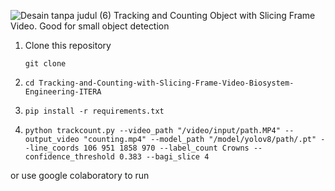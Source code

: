 ![Desain tanpa judul (6)](https://github.com/dardarrr/Tracking-and-Counting-with-Slicing-Frame-Video-Biosystem-Engineering-ITERA/assets/117033060/c6e731ae-c391-4295-af19-e590cfbd2b15)
Tracking and Counting Object with Slicing Frame Video.
Good for small object detection
1. Clone this repository
   ```
   git clone
   ```
2. ```
   cd Tracking-and-Counting-with-Slicing-Frame-Video-Biosystem-Engineering-ITERA
   ```
3. ```
   pip install -r requirements.txt
   ```
4. ```
   python trackcount.py --video_path "/video/input/path.MP4" --output_video "counting.mp4" --model_path "/model/yolov8/path/.pt" --line_coords 106 951 1858 970 --label_count Crowns --confidence_threshold 0.383 --bagi_slice 4
   ```
or use google colaboratory to run
